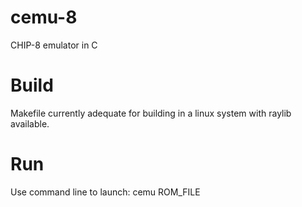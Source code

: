 # cemu-8
CHIP-8 emulator in C

# Build
Makefile currently adequate for building in a linux system with raylib available.

# Run
Use command line to launch:
    cemu ROM_FILE